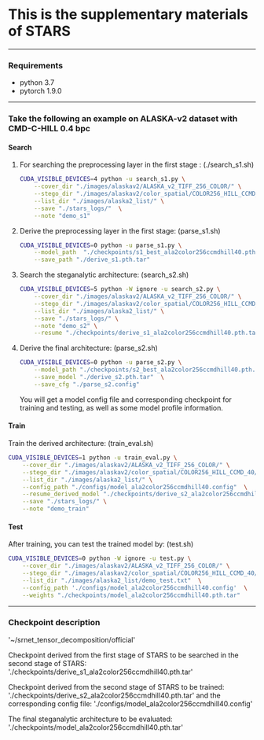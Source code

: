 # This is the supplementary materials of STARS

-----------------------------------
### Requirements

* python 3.7
* pytorch 1.9.0
---
### Take the following an example on ALASKA-v2 dataset with CMD-C-HILL 0.4 bpc



#### Search

1. For searching the preprocessing layer in the first stage :   (./search_s1.sh)

    ```sh
    CUDA_VISIBLE_DEVICES=4 python -u search_s1.py \
        --cover_dir "./images/alaskav2/ALASKA_v2_TIFF_256_COLOR/" \
        --stego_dir "./images/alaskav2/color_spatial/COLOR256_HILL_CCMD_40/" \
        --list_dir "./images/alaska2_list/" \
        --save "./stars_logs/"  \
        --note "demo_s1"
    ```

2. Derive the preprocessing layer in the first stage: (parse_s1.sh)

   ```sh
   CUDA_VISIBLE_DEVICES=0 python -u parse_s1.py \
       --model_path  "./checkpoints/s1_best_ala2color256ccmdhill40.pth.tar" \
       --save_path "./derive_s1.pth.tar"
   ```

3. Search the steganalytic architecture: (search_s2.sh)

    ```sh
    CUDA_VISIBLE_DEVICES=5 python -W ignore -u search_s2.py \
        --cover_dir "./images/alaskav2/ALASKA_v2_TIFF_256_COLOR/" \
        --stego_dir "./images/alaskav2/color_spatial/COLOR256_HILL_CCMD_40/" \
        --list_dir "./images/alaska2_list/" \
        --save "./stars_logs/" \
        --note "demo_s2" \
        --resume "./checkpoints/derive_s1_ala2color256ccmdhill40.pth.tar"
    ```


4. Derive the final architecture: (parse_s2.sh)

    ```sh
    CUDA_VISIBLE_DEVICES=0 python -u parse_s2.py \
        --model_path "./checkpoints/s2_best_ala2color256ccmdhill40.pth.tar" \
        --save_model "./derive_s2.pth.tar"  \
        --save_cfg "./parse_s2.config"
    ```

    You will get a model config file and corresponding checkpoint for training and testing, as well as some model profile information.



#### Train

Train the derived architecture: (train_eval.sh)

```sh
CUDA_VISIBLE_DEVICES=1 python -u train_eval.py \
    --cover_dir "./images/alaskav2/ALASKA_v2_TIFF_256_COLOR/" \
    --stego_dir "./images/alaskav2/color_spatial/COLOR256_HILL_CCMD_40/" \
    --list_dir "./images/alaska2_list/" \
    --config_path "./configs/model_ala2color256ccmdhill40.config"  \
    --resume_derived_model "./checkpoints/derive_s2_ala2color256ccmdhill40.pth.tar"  \
    --save "./stars_logs/" \
    --note "demo_train"
```



#### Test

After training, you can test the trained model by:  (test.sh)

```sh
CUDA_VISIBLE_DEVICES=0 python -W ignore -u test.py \
    --cover_dir "./images/alaskav2/ALASKA_v2_TIFF_256_COLOR/" \
    --stego_dir "./images/alaskav2/color_spatial/COLOR256_HILL_CCMD_40/" \
    --list_dir "./images/alaska2_list/demo_test.txt"  \
    --config_path './configs/model_ala2color256ccmdhill40.config'  \
    --weights "./checkpoints/model_ala2color256ccmdhill40.pth.tar"
```



___
### Checkpoint description
'~/srnet_tensor_decomposition/official'

Checkpoint derived from the first stage of STARS to be searched in the second stage of STARS: 
    './checkpoints/derive_s1_ala2color256ccmdhill40.pth.tar'

Checkpoint derived from the second stage of STARS to be trained: 
    './checkpoints/derive_s2_ala2color256ccmdhill40.pth.tar'
    and the corresponding config file: './configs/model_ala2color256ccmdhill40.config'
    
The final steganalytic architecture to be evaluated:
    './checkpoints/model_ala2color256ccmdhill40.pth.tar'

